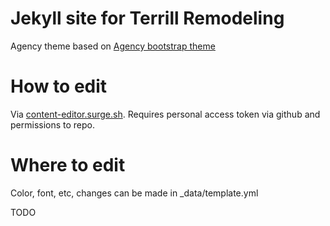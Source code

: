 Jekyll site for Terrill Remodeling
====================

Agency theme based on [Agency bootstrap theme ](http://startbootstrap.com/templates/agency/)

# How to edit

Via [content-editor.surge.sh](https://content-editor.surge.sh). Requires personal access token via github and permissions to repo.

# Where to edit

Color, font, etc, changes can be made in _data/template.yml

TODO